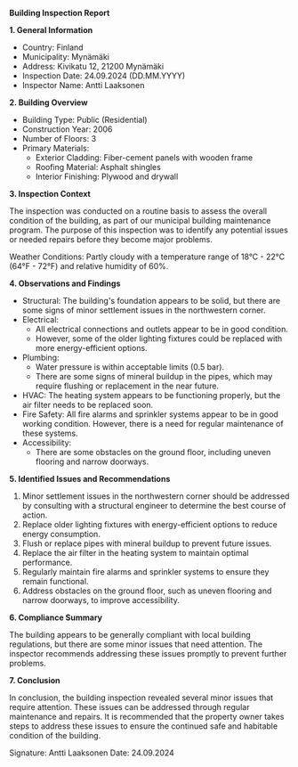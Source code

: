 **Building Inspection Report**

**1. General Information**

* Country: Finland
* Municipality: Mynämäki
* Address: Kivikatu 12, 21200 Mynämäki
* Inspection Date: 24.09.2024 (DD.MM.YYYY)
* Inspector Name: Antti Laaksonen

**2. Building Overview**

* Building Type: Public (Residential)
* Construction Year: 2006
* Number of Floors: 3
* Primary Materials:
	+ Exterior Cladding: Fiber-cement panels with wooden frame
	+ Roofing Material: Asphalt shingles
	+ Interior Finishing: Plywood and drywall

**3. Inspection Context**

The inspection was conducted on a routine basis to assess the overall condition of the building, as part of our municipal building maintenance program. The purpose of this inspection was to identify any potential issues or needed repairs before they become major problems.

Weather Conditions:
Partly cloudy with a temperature range of 18°C - 22°C (64°F - 72°F) and relative humidity of 60%.

**4. Observations and Findings**

* Structural: The building's foundation appears to be solid, but there are some signs of minor settlement issues in the northwestern corner.
* Electrical:
	+ All electrical connections and outlets appear to be in good condition.
	+ However, some of the older lighting fixtures could be replaced with more energy-efficient options.
* Plumbing:
	+ Water pressure is within acceptable limits (0.5 bar).
	+ There are some signs of mineral buildup in the pipes, which may require flushing or replacement in the near future.
* HVAC: The heating system appears to be functioning properly, but the air filter needs to be replaced soon.
* Fire Safety: All fire alarms and sprinkler systems appear to be in good working condition. However, there is a need for regular maintenance of these systems.
* Accessibility:
	+ There are some obstacles on the ground floor, including uneven flooring and narrow doorways.

**5. Identified Issues and Recommendations**

1. Minor settlement issues in the northwestern corner should be addressed by consulting with a structural engineer to determine the best course of action.
2. Replace older lighting fixtures with energy-efficient options to reduce energy consumption.
3. Flush or replace pipes with mineral buildup to prevent future issues.
4. Replace the air filter in the heating system to maintain optimal performance.
5. Regularly maintain fire alarms and sprinkler systems to ensure they remain functional.
6. Address obstacles on the ground floor, such as uneven flooring and narrow doorways, to improve accessibility.

**6. Compliance Summary**

The building appears to be generally compliant with local building regulations, but there are some minor issues that need attention. The inspector recommends addressing these issues promptly to prevent further problems.

**7. Conclusion**

In conclusion, the building inspection revealed several minor issues that require attention. These issues can be addressed through regular maintenance and repairs. It is recommended that the property owner takes steps to address these issues to ensure the continued safe and habitable condition of the building.

Signature: Antti Laaksonen
Date: 24.09.2024